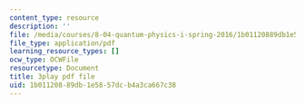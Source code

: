 ```yaml
---
content_type: resource
description: ''
file: /media/courses/8-04-quantum-physics-i-spring-2016/1b01120889db1e5857dcb4a3ca667c38_VY-_xLxHQbA.pdf
file_type: application/pdf
learning_resource_types: []
ocw_type: OCWFile
resourcetype: Document
title: 3play pdf file
uid: 1b011208-89db-1e58-57dc-b4a3ca667c38
---
```

